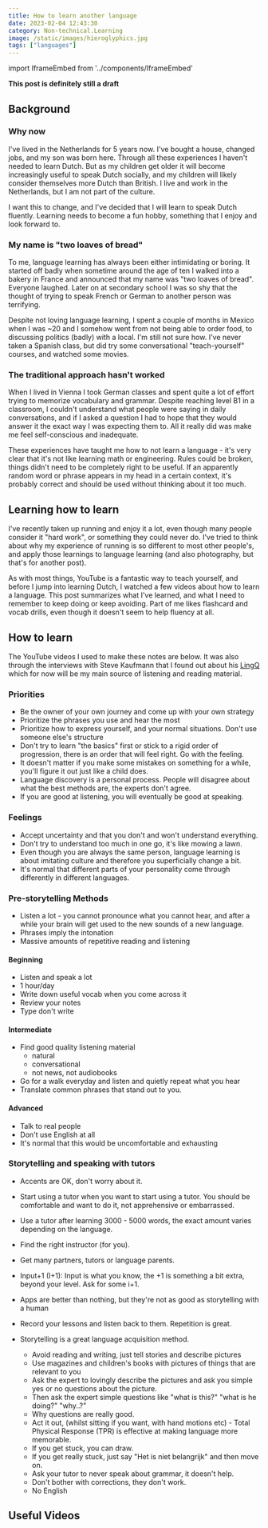 ```yaml
---
title: How to learn another language
date: 2023-02-04 12:43:30
category: Non-technical.Learning
image: /static/images/hieroglyphics.jpg
tags: ["languages"]
---
```


import IframeEmbed from '../components/IframeEmbed'

**This post is definitely still a draft**
<TOCInline toc={props.toc} exclude='Contents' toHeading={2} />

## Background

### Why now

I've lived in the Netherlands for 5 years now. I've bought a house, changed jobs, and my son was
born here. Through all these experiences I haven't needed to learn Dutch. But as my children get
older it will become increasingly useful to speak Dutch socially, and my children will likely
consider themselves more Dutch than British. I live and work in the Netherlands, but I am not part
of the culture.

I want this to change, and I've decided that I will learn to speak Dutch fluently. Learning needs to
become a fun hobby, something that I enjoy and look forward to.

### My name is "two loaves of bread"

To me, language learning has always been either intimidating or boring. It started off badly when
sometime around the age of ten I walked into a bakery in France and announced that my name was "two
loaves of bread". Everyone laughed. Later on at secondary school I was so shy that the thought of
trying to speak French or German to another person was terrifying.

Despite not loving language learning, I spent a couple of months in Mexico when I was ~20 and I
somehow went from not being able to order food, to discussing politics (badly) with
a local. I'm still not sure how. I've never taken a Spanish class, but did try some conversational
"teach-yourself" courses, and watched some movies.

### The traditional approach hasn't worked

When I lived in Vienna I took German classes and spent quite a lot of effort trying to memorize
vocabulary and grammar. Despite reaching level B1 in a classroom, I couldn't understand what people
were saying in daily conversations, and if I asked a question I had to hope that they would answer
it the exact way I was expecting them to. All it really did was make me feel self-conscious and
inadequate.

These experiences have taught me how to not learn a language - it's very clear that it's not like
learning math or engineering. Rules could be broken, things didn't need to be completely right to be
useful. If an apparently random word or phrase appears in my head in a certain context, it's probably
correct and should be used without thinking about it too much.

## Learning how to learn

I've recently taken up running and enjoy it a lot, even though many people consider it "hard work",
or something they could never do. I've tried to think about why my experience of running is so
different to most other people's, and apply those learnings to language learning (and also
photography, but that's for another post).

As with most things, YouTube is a fantastic way to teach yourself, and before I jump into learning
Dutch, I watched a few videos about how to learn a language. This post summarizes what I've learned,
and what I need to remember to keep doing or keep avoiding. Part of me likes flashcard and vocab
drills, even though it doesn't seem to help fluency at all.

## How to learn

The YouTube videos I used to make these notes are below. It was also through the interviews with
Steve Kaufmann that I found out about his [LingQ](https://www.lingq.com/en/) which for now will be
my main source of listening and reading material.

### Priorities

- Be the owner of your own journey and come up with your own strategy
- Prioritize the phrases you use and hear the most
- Prioritize how to express yourself, and your normal situations. Don't use someone else's structure
- Don't try to learn "the basics" first or stick to a rigid order of progression, there is an order
  that will feel right. Go with the feeling.
- It doesn't matter if you make some mistakes on something for a while, you'll figure it out just
  like a child does.
- Language discovery is a personal process. People will disagree about what the best methods are,
  the experts don't agree.
- If you are good at listening, you will eventually be good at speaking.

### Feelings

- Accept uncertainty and that you don't and won't understand everything.
- Don't try to understand too much in one go, it's like mowing a lawn.
- Even though you are always the same person, language learning is about imitating culture and
  therefore you superficially change a bit.
- It's normal that different parts of your personality come through differently in different
  languages.

### Pre-storytelling Methods

- Listen a lot - you cannot pronounce what you cannot hear, and after a while your brain will get
  used to the new sounds of a new language.
- Phrases imply the intonation
- Massive amounts of repetitive reading and listening

#### Beginning

- Listen and speak a lot
- 1 hour/day
- Write down useful vocab when you come across it
- Review your notes
- Type don't write

#### Intermediate

- Find good quality listening material
  - natural
  - conversational
  - not news, not audiobooks
- Go for a walk everyday and listen and quietly repeat what you hear
- Translate common phrases that stand out to you.

#### Advanced

- Talk to real people
- Don't use English at all
- It's normal that this would be uncomfortable and exhausting

### Storytelling and speaking with tutors

- Accents are OK, don't worry about it.
- Start using a tutor when you want to start using a tutor. You should be comfortable and want to do
  it, not apprehensive or embarrassed.
- Use a tutor after learning 3000 - 5000 words, the exact amount varies depending on the language.
- Find the right instructor (for you).
- Get many partners, tutors or language parents.
- Input+1 (I+1): Input is what you know, the +1 is something a bit extra, beyond your level. Ask for
  some i+1.
- Apps are better than nothing, but they're not as good as storytelling with a human
- Record your lessons and listen back to them. Repetition is great.

- Storytelling is a great language acquisition method.
  - Avoid reading and writing, just tell stories and describe pictures
  - Use magazines and children's books with pictures of things that are relevant to you
  - Ask the expert to lovingly describe the pictures and ask you simple yes or no questions about
    the picture.
  - Then ask the expert simple questions like "what is this?" "what is he doing?" "why..?"
  - Why questions are really good.
  - Act it out, (whilst sitting if you want, with hand motions etc) - Total Physical Response (TPR)
    is effective at making language more memorable.
  - If you get stuck, you can draw.
  - If you get really stuck, just say "Het is niet belangrijk" and then move on.
  - Ask your tutor to never speak about grammar, it doesn't help.
  - Don't bother with corrections, they don't work.
  - No English

## Useful Videos

<IframeEmbed type='youtube' src='https://youtube.com/embed/illApgaLgGA' />
<IframeEmbed type='youtube' src='https://youtube.com/embed/qYsHLUAlH_8' />
<IframeEmbed type='youtube' src='https://youtube.com/embed/3i1lNJPY-4Q' />
<IframeEmbed type='youtube' src='https://youtube.com/embed/zw4WAXw5j4g' />
